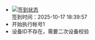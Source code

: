 - [![签到状态](https://github.com/womade/Cloud189-Actions/actions/workflows/main.yml/badge.svg?branch=main)](https://github.com/womade/Cloud189-Actions/actions/workflows/main.yml) <br> 签到时间：2025-10-17 18:39:57
- 开始执行帐号1
- 设备ID不存在，需要二次设备校验
